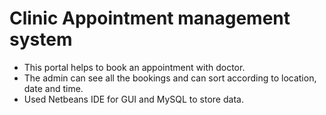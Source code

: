 # Clinic Appointment management system
- This portal helps to book an appointment with doctor. 
- The admin can see all the bookings and can sort according to location, date and time. 
- Used Netbeans IDE for GUI and MySQL to store data.
